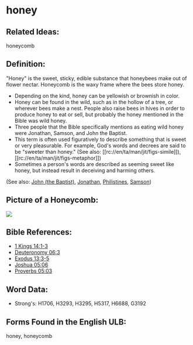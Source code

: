 # honey

## Related Ideas:

honeycomb

## Definition:

"Honey" is the sweet, sticky, edible substance that honeybees make out of flower nectar. Honeycomb is the waxy frame where the bees store honey.

* Depending on the kind, honey can be yellowish or brownish in color.
* Honey can be found in the wild, such as in the hollow of a tree, or wherever bees make a nest. People also raise bees in hives in order to produce honey to eat or sell, but probably the honey mentioned in the Bible was wild honey.
* Three people that the Bible specifically mentions as eating wild honey were Jonathan, Samson, and John the Baptist.
* This term is often used figuratively to describe something that is sweet or very pleasurable. For example, God's words and decrees are said to be "sweeter than honey." (See also: [[rc://en/ta/man/jit/figs-simile]]), [[rc://en/ta/man/jit/figs-metaphor]])
* Sometimes a person's words are described as seeming sweet like honey, but instead result in deceiving and harming others.

(See also: [John (the Baptist)](../names/johnthebaptist.md), [Jonathan](../names/jonathan.md), [Philistines](../names/philistines.md), [Samson](../names/samson.md))

## Picture of a Honeycomb:

<a href="https://content.bibletranslationtools.org/WycliffeAssociates/en_tw/raw/branch/master/PNGs/h/Honeycomb.png"><img src="https://content.bibletranslationtools.org/WycliffeAssociates/en_tw/raw/branch/master/PNGs/h/Honeycomb.png" ></a>

## Bible References:

* [1 Kings 14:1-3](rc://en/tn/help/1ki/14/01)
* [Deuteronomy 06:3](rc://en/tn/help/deu/06/03)
* [Exodus 13:3-5](rc://en/tn/help/exo/13/03)
* [Joshua 05:06](rc://en/tn/help/jos/05/06)
* [Proverbs 05:03](rc://en/tn/help/pro/05/03)

## Word Data:

* Strong's: H1706, H3293, H3295, H5317, H6688, G3192

## Forms Found in the English ULB:

honey, honeycomb
